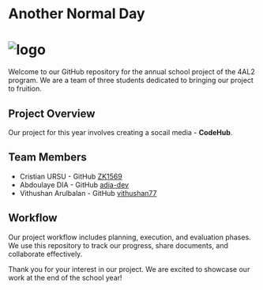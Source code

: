 # Another Normal Day 
# ![logo](https://i.redd.it/7jzybi57faa91.png)

Welcome to our GitHub repository for the annual school project of the 4AL2 program. We are a team of three students dedicated to bringing our project to fruition.

## Project Overview
Our project for this year involves creating a socail media - **CodeHub**.

## Team Members
- Cristian URSU - GitHub [ZK1569](https://github.com/ZK1569)
- Abdoulaye DIA - GitHub [adia-dev](https://github.com/adia-dev)
- Vithushan Arulbalan - GitHub [vithushan77](https://github.com/vithushan77)

## Workflow
Our project workflow includes planning, execution, and evaluation phases. We use this repository to track our progress, share documents, and collaborate effectively.

Thank you for your interest in our project. We are excited to showcase our work at the end of the school year!
